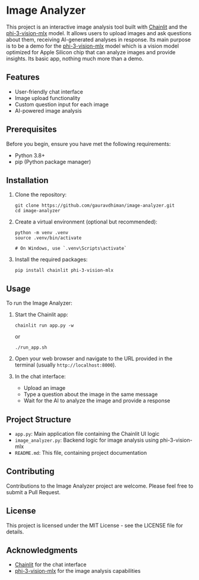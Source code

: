 # Image Analyzer

This project is an interactive image analysis tool built with [Chainlit](https://github.com/chainlit/chainlit) and the [phi-3-vision-mlx](https://github.com/JosefAlbers/Phi-3-Vision-MLX) model. It allows users to upload images and ask questions about them, receiving AI-generated analyses in response. Its main purpose is to be a demo for the [phi-3-vision-mlx](https://github.com/JosefAlbers/Phi-3-Vision-MLX) model which is a vision model optimized for Apple Silicon chip that can analyze images and provide insights. Its basic app, nothing much more than a demo.

## Features

- User-friendly chat interface
- Image upload functionality
- Custom question input for each image
- AI-powered image analysis

## Prerequisites

Before you begin, ensure you have met the following requirements:

- Python 3.8+
- pip (Python package manager)

## Installation

1. Clone the repository:
   ```
   git clone https://github.com/gauravdhiman/image-analyzer.git
   cd image-analyzer
   ```

2. Create a virtual environment (optional but recommended):
   ```
   python -m venv .venv
   source .venv/bin/activate
   
   # On Windows, use `.venv\Scripts\activate`
   ```

3. Install the required packages:
   ```
   pip install chainlit phi-3-vision-mlx
   ```

## Usage

To run the Image Analyzer:

1. Start the Chainlit app:
   ```
   chainlit run app.py -w
   ```
   or
   ```
   ./run_app.sh
   ```

2. Open your web browser and navigate to the URL provided in the terminal (usually `http://localhost:8000`).

3. In the chat interface:
   - Upload an image
   - Type a question about the image in the same message
   - Wait for the AI to analyze the image and provide a response

## Project Structure

- `app.py`: Main application file containing the Chainlit UI logic
- `image_analyzer.py`: Backend logic for image analysis using phi-3-vision-mlx
- `README.md`: This file, containing project documentation

## Contributing

Contributions to the Image Analyzer project are welcome. Please feel free to submit a Pull Request.

## License

This project is licensed under the MIT License - see the LICENSE file for details.

## Acknowledgments

- [Chainlit](https://github.com/chainlit/chainlit) for the chat interface
- [phi-3-vision-mlx](https://github.com/JosefAlbers/Phi-3-Vision-MLX) for the image analysis capabilities
